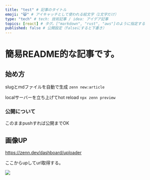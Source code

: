 ```yaml
---
title: "test" # 記事のタイトル
emoji: "😸" # アイキャッチとして使われる絵文字（1文字だけ）
type: "tech" # tech: 技術記事 / idea: アイデア記事
topics: [react] # タグ。["markdown", "rust", "aws"]のように指定する
published: false # 公開設定（falseにすると下書き）
---
```


# 簡易README的な記事です。

## 始め方

slugとmdファイルを自動で生成
`zenn new:article`

localサーバーを立ち上げてhot reload
`npx zenn preview`

### 公開について

このままpushすれば公開までOK

## 画像UP

https://zenn.dev/dashboard/uploader

ここからupしてurl取得する。

![](https://storage.googleapis.com/zenn-user-upload/2a7s41t02rzs2jlmvcagkcc46ejd)